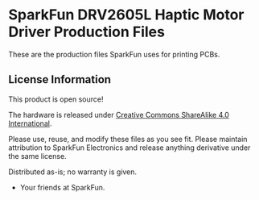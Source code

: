 SparkFun DRV2605L Haptic Motor Driver Production Files
=========================================


These are the production files SparkFun uses for printing PCBs.


License Information
-------------------
This product is open source! 

The hardware is released under [Creative Commons ShareAlike 4.0 International](https://creativecommons.org/licenses/by-sa/4.0/).

Please use, reuse, and modify these files as you see fit. Please maintain attribution to SparkFun Electronics and release anything derivative under the same license.

Distributed as-is; no warranty is given.

- Your friends at SparkFun.
